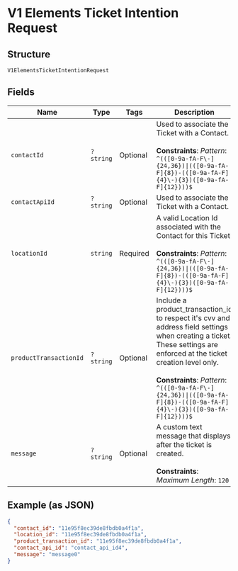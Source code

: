 
# V1 Elements Ticket Intention Request

## Structure

`V1ElementsTicketIntentionRequest`

## Fields

| Name | Type | Tags | Description | Getter | Setter |
|  --- | --- | --- | --- | --- | --- |
| `contactId` | `?string` | Optional | Used to associate the Ticket with a Contact.<br><br>**Constraints**: *Pattern*: `^(([0-9a-fA-F\-]{24,36})\|(([0-9a-fA-F]{8})-(([0-9a-fA-F]{4}\-){3})([0-9a-fA-F]{12})))$` | getContactId(): ?string | setContactId(?string contactId): void |
| `contactApiId` | `?string` | Optional | Used to associate the Ticket with a Contact. | getContactApiId(): ?string | setContactApiId(?string contactApiId): void |
| `locationId` | `string` | Required | A valid Location Id associated with the Contact for this Ticket<br><br>**Constraints**: *Pattern*: `^(([0-9a-fA-F\-]{24,36})\|(([0-9a-fA-F]{8})-(([0-9a-fA-F]{4}\-){3})([0-9a-fA-F]{12})))$` | getLocationId(): string | setLocationId(string locationId): void |
| `productTransactionId` | `?string` | Optional | Include a product_transaction_id to respect it's cvv and address field settings when creating a ticket.  These settings are enforced at the ticket creation level only.<br><br>**Constraints**: *Pattern*: `^(([0-9a-fA-F\-]{24,36})\|(([0-9a-fA-F]{8})-(([0-9a-fA-F]{4}\-){3})([0-9a-fA-F]{12})))$` | getProductTransactionId(): ?string | setProductTransactionId(?string productTransactionId): void |
| `message` | `?string` | Optional | A custom text message that displays after the ticket is created.<br><br>**Constraints**: *Maximum Length*: `120` | getMessage(): ?string | setMessage(?string message): void |

## Example (as JSON)

```json
{
  "contact_id": "11e95f8ec39de8fbdb0a4f1a",
  "location_id": "11e95f8ec39de8fbdb0a4f1a",
  "product_transaction_id": "11e95f8ec39de8fbdb0a4f1a",
  "contact_api_id": "contact_api_id4",
  "message": "message0"
}
```

